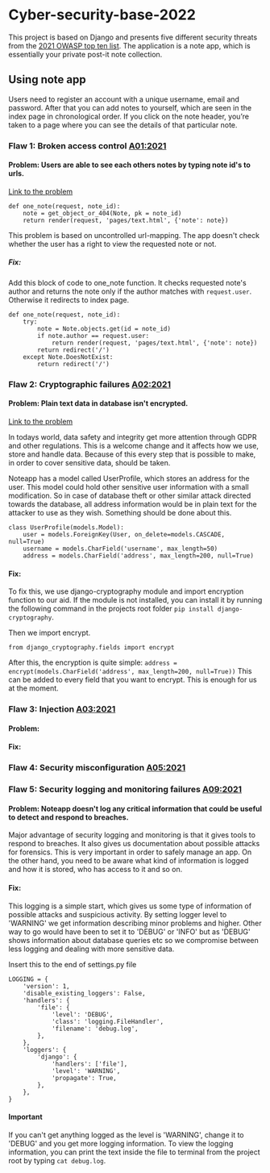 # Cyber-security-base-2022

This project is based on Django and presents five different security threats from the [2021 OWASP top ten list](https://owasp.org/www-project-top-ten/). 
The application is a note app, which is essentially your private post-it note collection. 

## Using note app
Users need to register an account with a unique username, email and password. 
After that you can add notes to yourself, which are seen in the index page in chronological order. 
If you click on the note header, you’re taken to a page where you can see the details of that particular note.

### Flaw 1: Broken access control [A01:2021](https://owasp.org/Top10/A01_2021-Broken_Access_Control/)
#### Problem: Users are able to see each others notes by typing note id's to urls.
[Link to the problem](https://github.com/henriimmonen/Cyber-security-base-2022/blob/2fd2073f18eb6ee22026fbac538b94715a2a9d92/pages/views.py#L69)

```
def one_note(request, note_id):
    note = get_object_or_404(Note, pk = note_id)
    return render(request, 'pages/text.html', {'note': note})
```
This problem is based on uncontrolled url-mapping. The app doesn't check whether the user has a right to view the requested note or not.

##### Fix:
Add this block of code to one_note function. It checks requested note's author and returns the note only if the author matches with ```request.user```.
Otherwise it redirects to index page.
```
def one_note(request, note_id):
    try:
        note = Note.objects.get(id = note_id)
        if note.author == request.user:
            return render(request, 'pages/text.html', {'note': note})
        return redirect('/')
    except Note.DoesNotExist:
        return redirect('/')
```

### Flaw 2: Cryptographic failures [A02:2021](https://owasp.org/Top10/A02_2021-Cryptographic_Failures/)
#### Problem: Plain text data in database isn't encrypted.
[Link to the problem](https://github.com/henriimmonen/Cyber-security-base-2022/blob/93fd981b8b33f276506d0cb1fca60cf25190493d/pages/models.py#L15)  

In todays world, data safety and integrity get more attention through GDPR and other regulations. This is a welcome change and it affects how we use, store and handle data. Because of this every step that is possible to make, in order to cover sensitive data, should be taken.

Noteapp has a model called UserProfile, which stores an address for the user. This model could hold other sensitive user information with a small modification. So in case of database theft or other similar attack directed towards the database, all address information would be in plain text for the attacker to use as they wish. Something should be done about this.

```
class UserProfile(models.Model):
    user = models.ForeignKey(User, on_delete=models.CASCADE, null=True)
    username = models.CharField('username', max_length=50)
    address = models.CharField('address', max_length=200, null=True)
```

#### Fix:
To fix this, we use django-cryptography module and import encryption function to our aid. 
If the module is not installed, you can install it by running the following command in the projects root folder ```pip install django-cryptography```.

Then we import encrypt.
```
from django_cryptography.fields import encrypt
```
After this, the encryption is quite simple:
```address = encrypt(models.CharField('address', max_length=200, null=True))```
This can be added to every field that you want to encrypt. This is enough for us at the moment.

### Flaw 3: Injection [A03:2021](https://owasp.org/Top10/A03_2021-Injection/)
#### Problem: 
#### Fix: 

### Flaw 4: Security misconfiguration [A05:2021](https://owasp.org/Top10/A05_2021-Security_Misconfiguration/)

### Flaw 5: Security logging and monitoring failures [A09:2021](https://owasp.org/Top10/A09_2021-Security_Logging_and_Monitoring_Failures/)
#### Problem: Noteapp doesn't log any critical information that could be useful to detect and respond to breaches.
Major advantage of security logging and monitoring is that it gives tools to respond to breaches. It also gives us documentation about possible attacks for forensics. This is very important in order to safely manage an app. On the other hand, you need to be aware what kind of information is logged and how it is stored, who has access to it and so on.  

#### Fix:  
This logging is a simple start, which gives us some type of information of possible attacks and suspicious activity. By setting logger level to 'WARNING' we get information describing minor problems and higher. Other way to go would have been to set it to 'DEBUG' or 'INFO' but as 'DEBUG' shows information about database queries etc so we compromise between less logging and dealing with more sensitive data.

Insert this to the end of settings.py file 
```
LOGGING = {
    'version': 1,
    'disable_existing_loggers': False,
    'handlers': {
        'file': {
            'level': 'DEBUG',
            'class': 'logging.FileHandler',
            'filename': 'debug.log',
        },
    },
    'loggers': {
        'django': {
            'handlers': ['file'],
            'level': 'WARNING',
            'propagate': True,
        },
    },
}
```
#### Important
If you can't get anything logged as the level is 'WARNING', change it to 'DEBUG' and you get more logging information. To view the logging information, you can print the text inside the file to terminal from the project root by typing ```cat debug.log```.
